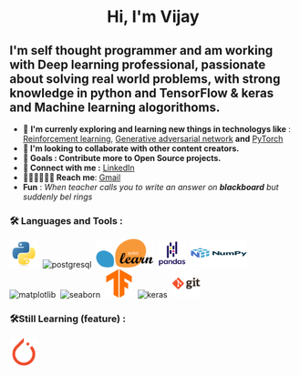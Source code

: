 <h1 align="center">
    Hi, I'm Vijay
</h1>
<h2> I'm self thought programmer and am working with Deep learning professional, passionate about solving real world problems, with strong knowledge in python and TensorFlow & keras and Machine learning alogorithoms.</h2>

- 📖 **I'm currenly exploring and learning new things in technologys like** : [Reinforcement learning](https://en.wikipedia.org/wiki/Reinforcement_learning),  [Generative adversarial network](https://en.wikipedia.org/wiki/Generative_adversarial_network) **and** [PyTorch](https://pytorch.org/)
- **👀 I'm looking to collaborate with other content creators.**
- **🥅 Goals : Contribute more to Open Source projects.**
- **🤝 Connect with me :** [LinkedIn](www.linkedin.com/in/vijayaggidi)
- **👬👩🏾‍🤝‍🧑🏼 Reach me**: [Gmail]( vzay1999@gmail.com)
- **Fun** : *When teacher calls you to write an answer on **blackboard** but suddenly bel rings* 

### 🛠 Languages and Tools :
<div>
  <img src="https://github.com/devicons/devicon/blob/master/icons/python/python-original.svg" title="python" alt="python" width="50" height="50"/>&nbsp;
  <img src="https://user-images.githubusercontent.com/25181517/117208740-bfb78400-adf5-11eb-97bb-09072b6bedfc.png" title="postgresql" alt="postgresql" width="70" height="50"/>&nbsp;
  <img src="https://github.com/scikit-learn/scikit-learn/blob/main/doc/logos/1280px-scikit-learn-logo.png" title="scikit-learn" alt="scikit-learn" width="100" height="50"/>&nbsp;
  <img src="https://github.com/devicons/devicon/blob/master/icons/pandas/pandas-original-wordmark.svg" title="pandas" alt="pandas" width="50" height="50"/>&nbsp;
  <img src="https://github.com/devicons/devicon/blob/master/icons/numpy/numpy-original-wordmark.svg" title="numpy" alt="numpy" width="100" height="50"/>&nbsp;
   <img src="https://matplotlib.org/3.1.0/_static/logo2.png" title="matplotlib" alt="matplotlib" width="150" height="70"/>&nbsp;
  <img src="https://seaborn.pydata.org/_images/logo-wide-lightbg.svg" title="seaborn" alt="seaborn" width="100" height="100"/>&nbsp;
  <img src="https://github.com/devicons/devicon/blob/master/icons/tensorflow/tensorflow-original.svg" title="tensorflow" alt="tensorflow" width="50" height="50"/>&nbsp;
  <img src="https://camo.githubusercontent.com/906e661107a3bc03104ca5d88336d1f4b0e80fdcac65efaf7904041d371c747f/68747470733a2f2f73332e616d617a6f6e6177732e636f6d2f6b657261732e696f2f696d672f6b657261732d6c6f676f2d323031382d6c617267652d313230302e706e67" title="keras" alt="keras" width="120" height="50"/>&nbsp;
  <img src="https://github.com/devicons/devicon/blob/master/icons/git/git-original-wordmark.svg" title="Git" alt="Git" width="50" height="50"/>
 
</div>


### 🛠Still Learning (feature) :

<div>
  <img src="https://github.com/devicons/devicon/blob/master/icons/pytorch/pytorch-original.svg" title="pytorch" alt="pytorch" width="50" height="50"/>&nbsp;
  </div>

<!--
**mrvzay/mrvzay** is a ✨ _special_ ✨ repository because its `README.md` (this file) appears on your GitHub profile.

Here are some ideas to get you started:

- 
- 🌱 I’m currently learning ...
- 👯 I’m looking to collaborate on ...
- 🤔 I’m looking for help with ...
- 💬 Ask me about ...
- 📫 How to reach me: ...
- 😄 Pronouns: ...
- ⚡ Fun fact: ...
-->
